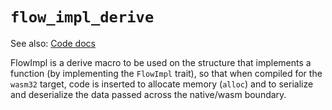 # `flow_impl_derive`

See also: [Code docs](../code/doc/flow_impl_derive/index.html)

FlowImpl is a derive macro to be used on the structure that implements a function (by implementing
the `FlowImpl` trait), so that when compiled for the `wasm32` target, code is inserted to allocate memory (`alloc`) and
to serialize and deserialize the data passed across the native/wasm boundary.